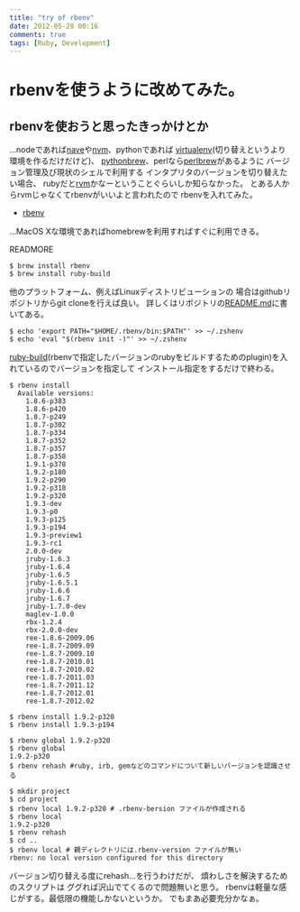 ```yaml
---
title: "try of rbenv"
date: 2012-05-28 00:16
comments: true
tags: [Ruby, Development]
---
```


# rbenvを使うように改めてみた。

## rbenvを使おうと思ったきっかけとか

…nodeであれば[nave](https://github.com/isaacs/nave)や[nvm](https://github.com/creationix/nvm)、pythonであれば
[virtualenv](http://pypi.python.org/pypi/virtualenv)(切り替えというより環境を作るだけだけど)、
[pythonbrew](https://github.com/utahta/pythonbrew)、perlなら[perlbrew](http://perlbrew.pl/)があるように
バージョン管理及び現状のシェルで利用する
インタプリタのバージョンを切り替えたい場合、
rubyだと[rvm](https://rvm.io/)かなーということぐらいしか知らなかった。
とある人からrvmじゃなくてrbenvがいいよと言われたので
rbenvを入れてみた。

- [rbenv](https://github.com/sstephenson/rbenv)

…MacOS Xな環境であればhomebrewを利用すればすぐに利用できる。

READMORE

```plain
$ brew install rbenv
$ brew install ruby-build
```

他のプラットフォーム、例えばLinuxディストリビューションの
場合はgithubリポジトリからgit cloneを行えば良い。
詳しくはリポジトリの[README.md](https://github.com/sstephenson/rbenv/blob/master/README.md#section_2.1)に書いてある。

```plain
$ echo 'export PATH="$HOME/.rbenv/bin:$PATH"' >> ~/.zshenv
$ echo 'eval "$(rbenv init -)"' >> ~/.zshenv
```

[ruby-build](https://github.com/sstephenson/ruby-build)(rbenvで指定したバージョンのrubyをビルドするためのplugin)を入れているのでバージョンを指定して
インストール指定をするだけで終わる。

```plain
$ rbenv install 
  Available versions:
    1.8.6-p383
    1.8.6-p420
    1.8.7-p249
    1.8.7-p302
    1.8.7-p334
    1.8.7-p352
    1.8.7-p357
    1.8.7-p358
    1.9.1-p378
    1.9.2-p180
    1.9.2-p290
    1.9.2-p318
    1.9.2-p320
    1.9.3-dev
    1.9.3-p0
    1.9.3-p125
    1.9.3-p194
    1.9.3-preview1
    1.9.3-rc1
    2.0.0-dev
    jruby-1.6.3
    jruby-1.6.4
    jruby-1.6.5
    jruby-1.6.5.1
    jruby-1.6.6
    jruby-1.6.7
    jruby-1.7.0-dev
    maglev-1.0.0
    rbx-1.2.4
    rbx-2.0.0-dev
    ree-1.8.6-2009.06
    ree-1.8.7-2009.09
    ree-1.8.7-2009.10
    ree-1.8.7-2010.01
    ree-1.8.7-2010.02
    ree-1.8.7-2011.03
    ree-1.8.7-2011.12
    ree-1.8.7-2012.01
    ree-1.8.7-2012.02
```

```plain
$ rbenv install 1.9.2-p320
$ rbenv install 1.9.3-p194
```

```plain
$ rbenv global 1.9.2-p320
$ rbenv global
1.9.2-p320
$ rbenv rehash #ruby, irb, gemなどのコマンドについて新しいバージョンを認識させる
```

```plain
$ mkdir project
$ cd project
$ rbenv local 1.9.2-p320 # .rbenv-bersion ファイルが作成される
$ rbenv local
1.9.2-p320
$ rbenv rehash
$ cd ..
$ rbenv local # 親ディレクトリには.rbenv-version ファイルが無い
rbenv: no local version configured for this directory
```

バージョン切り替える度にrehash...を行うわけだが、
煩わしさを解決するためのスクリプトは
ググれば沢山でてくるので問題無いと思う。
rbenvは軽量な感じがする。最低限の機能しかないというか。
でもまあ必要充分かなぁ。
